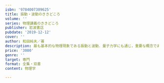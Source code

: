 ```yaml
---
isbn: '9784007309625'
title: 振動・波動のききどころ
volume: ''
series: 物理講義のききどころ
publisher: 岩波書店
pubdate: '2019-12-12'
cover: ''
author: 和田純夫／著
description: 最も基本的な物理現象である振動と波動．量子力学にも通じ，重要な概念である場の考え方へとつながっていく．
price: '3000'
genre: ''
target: 専門
format: 全集・双書
content: 物理学

---
```

